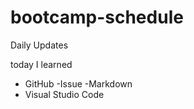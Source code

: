 # bootcamp-schedule

Daily Updates

today I learned
 - GitHub
     -Issue
     -Markdown
 - Visual Studio Code
